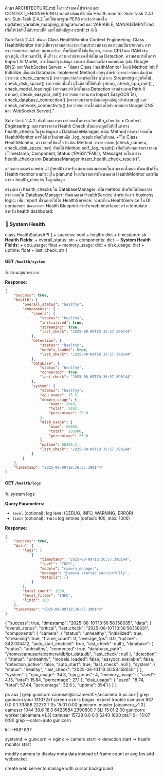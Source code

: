 ศึกษา ARCHITECTURE.md โครงสร้างของโปรเจกต์ และ CONTEXT_ENGINEERING.md แล้วพัฒนาฟังก์ชั่น Health monitor Sub-Task 2.4.1 และ Sub-Task 2.4.2 โดยใช้มาตรฐาน PEP8 และข้อกำหนดใน updated_variable_mapping_diagram.md และ VARIABLE_MANAGEMENT.md เพื่อให้เข้ากันได้กับระบบที่ดี และไม่เกิดปัญหา conflict ดังนี้
  
 Sub-Task 2.4.1: พัฒนา Class HealthMonitor
 Context Engineering: Class HealthMonitor ทำหน้าที่ตรวจสอบสถานะของส่วนประกอบต่างๆ ของระบบเป็นระยะเวลา. การตรวจสอบประกอบด้วย: สถานะกล้อง, 
 พื้นที่ดิสก์ที่ใช้บันทึกภาพ, สถานะ CPU และ RAM เช่น อุณหภูมิ, ปริมาณการใช้, พื้นที่ว่าง, ความครบถ้วนของไฟล์โมเดล Detection, ความสามารถในการ Import AI Model, การเชื่อมต่อฐานข้อมูล และการเชื่อมต่อเครือข่ายภายนอก (เช่น Google DNS) และ WebSocket Server.
▪ "พัฒนา Class HealthMonitor โดยมี Method init ที่ Initialize เชื่อมต่อ Database. Implement Method ย่อยๆ สำหรับการตรวจสอบแต่ละส่วนประกอบ: check_camera() (ตรวจสอบว่ากล้องพร้อมใช้งานได้ และ Streaming อยู่หรือไม่), check_disk_space() (ตรวจสอบพื้นที่ว่างในดิสก์ที่ใช้บันทึกรูปภาพ), check_cpu_ram() , check_model_loading() (ตรวจสอบว่าไฟล์โมเดล Detection ครบถ้วนตาม Path ที่กำหนด), check_easyocr_init() (ตรวจสอบว่าสามารถ Import EasyOCR ได้), check_database_connection() (ตรวจสอบว่าการเชื่อมต่อฐานข้อมูลยังทำงานอยู่) และ check_network_connectivity() (ตรวจสอบการเชื่อมต่อเครือข่ายภายนอก Googel DNS และ WebSocket Server)."

Sub-Task 2.4.2: บันทึกผลการตรวจสอบลงในตาราง health_checks
▪ Context Engineering: ผลการตรวจสอบ Health Check ทั้งหมดจะถูกบันทึกในตาราง health_checks ในฐานข้อมูลผ่าน DatabaseManager. แต่ละ Method การตรวจสอบใน HealthMonitor ควรใช้ฟังก์ชันช่วยเหลือ _log_result เพื่อบันทึกผล.
▪"ใน Class HealthMonitor, ตรวจสอบให้แน่ใจว่าแต่ละ Method การตรวจสอบ (check_camera, check_disk_space, ฯลฯ) เรียกใช้ Method self._log_result() เพื่อบันทึกผลการตรวจสอบ (Timestamp, Component, Status ('PASS'/'FAIL'), Message) ลงในตาราง health_checks ผ่าน DatabaseManager.insert_health_check_result()".

ออกแบบ และสร้าง web UI /health สำหรับแสดงผลสถานะระบบในภาพรวมทั้งหมด
พัฒนาฟังก์ชั่น Health monitor ตามที่ระบุใน plan.md โดยเริ่มจากการพัฒนาคลาส HealthMonitor และเพิ่มตาราง health_checks ในฐานข้อมูล

สร้างตาราง health_checks ใน DatabaseManager:
เพิ่ม method สำหรับบันทึกผลการตรวจสอบใน DatabaseManager:
พัฒนาคลาส HealthService สำหรับจัดการ business logic:
เพิ่ม import ที่ขาดหายไปใน HealthService:
ลงทะเบียน HealthService ใน DI container:
พัฒนาคลาส Health Blueprint สำหรับ web interface:
สร้าง template สำหรับ health dashboard:


### 🏥 System Health
class HealthStatusAPI {
    + success: bool
    + health: dict
    + timestamp: str
    --
    **Health Fields:**
    + overall_status: str
    + components: dict
    --
    **System Health Fields:**
    + cpu_usage: float
    + memory_usage: dict
    + disk_usage: dict
    + uptime: float
    + last_check: str
}

#### GET `/health/system`
รับสถานะสุขภาพระบบ

**Response:**
```json
{
    "success": true,
    "health": {
        "overall_status": "healthy",
        "components": {
            "camera": {
                "status": "healthy",
                "initialized": true,
                "streaming": true,
                "last_check": "2025-08-09T18:36:57.390144"
            },
            "detection": {
                "status": "healthy", 
                "models_loaded": true,
                "last_check": "2025-08-09T18:36:57.390144"
            },
            "database": {
                "status": "healthy",
                "connected": true,
                "last_check": "2025-08-09T18:36:57.390144"
            },
            "system": {
                "status": "healthy",
                "cpu_usage": 15.5,
                "memory_usage": {
                    "used": 2048,
                    "total": 8192,
                    "percentage": 25.0
                },
                "disk_usage": {
                    "used": 50000,
                    "total": 200000,
                    "percentage": 25.0
                },
                "uptime": 86400.5,
                "last_check": "2025-08-09T18:36:57.390144"
            }
        }
    },
    "timestamp": "2025-08-09T18:36:57.390144"
}
```

#### GET `/health/logs`
รับ system logs

**Query Parameters:**
- `level` (optional): log level (DEBUG, INFO, WARNING, ERROR)
- `limit` (optional): จำนวน log entries (default: 100, max: 1000)

**Response:**
```json
{
    "success": true,
    "data": {
        "logs": [
            {
                "timestamp": "2025-08-09T18:36:57.390144",
                "level": "INFO",
                "module": "camera_manager",
                "message": "Camera started successfully",
                "details": {}
            }
        ],
        "total_count": 1500,
        "level_filter": "INFO",
        "limit": 100
    },
    "timestamp": "2025-08-09T18:36:57.390144"
}
```
{
  "success": true,
  "timestamp": "2025-08-10T13:50:58.158085",
  "data": {
    "overall_status": "critical",
    "last_check": "2025-08-10T13:50:58.158081",
    "components": {
      "camera": {
        "status": "unhealthy",
        "initialized": true,
        "streaming": true,
        "frame_count": 0,
        "average_fps": 0.0,
        "uptime": 342.024412,
        "auto_start_enabled": true,
        "last_check": null
      },
      "database": {
        "status": "unhealthy",
        "connected": true,
        "database_path": "/home/camuser/aicamera/db/lpr_data.db",
        "last_check": null
      },
      "detection": {
        "status": "unhealthy",
        "models_loaded": false,
        "easyocr_available": false,
        "detection_active": false,
        "auto_start": true,
        "last_check": null
      },
      "system": {
        "status": "healthy",
        "last_check": "2025-08-10T13:50:58.158050"
      }
    },
    "system": {
      "cpu_usage": 34.3,
      "cpu_count": 4,
      "memory_usage": {
        "used": 4.15,
        "total": 15.84,
        "percentage": 27.1
      },
      "disk_usage": {
        "used": 18.74,
        "total": 57.44,
        "percentage": 32.6
      },
      "uptime": 354.1
    }
  }
}

ps aux | grep gunicorn
camuser@aicamera1:~/aicamera $ ps aux | grep gunicorn
your 131072x1 screen size is bogus. expect trouble
camuser      837  0.0  0.1  33888 22272 ?        Ss   15:01   0:00 gunicorn: master [aicamera_v1.3]
camuser     1044 30.6 18.0 6423584 2990800 ?     SLl  15:01   2:00 gunicorn: worker [aicamera_v1.3]
camuser    15728  0.0  0.0   6240  1600 pts/1    S+   15:07   0:00 grep --color=auto gunicorn

kill -HUP 837

systemd → gunicorn → nginx → camera start → detection start → health monitor start

modify camera to display meta data instead of frame count or avg fps
add websocket

create web server to manage with cursor background